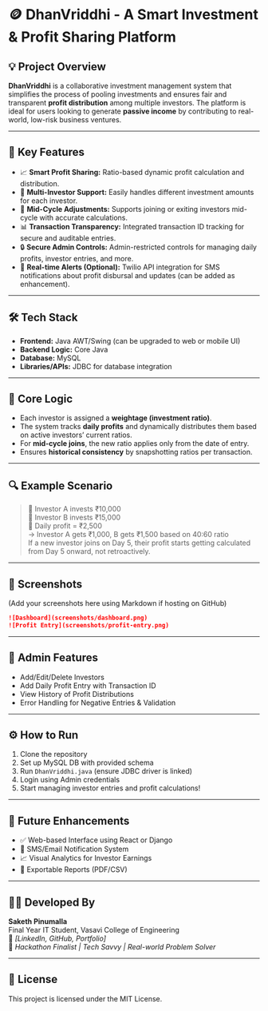 
# 🪙 DhanVriddhi - A Smart Investment & Profit Sharing Platform

## 💡 Project Overview

**DhanVriddhi** is a collaborative investment management system that simplifies the process of pooling investments and ensures fair and transparent **profit distribution** among multiple investors. The platform is ideal for users looking to generate **passive income** by contributing to real-world, low-risk business ventures.

---

## 🚀 Key Features

- 📈 **Smart Profit Sharing:** Ratio-based dynamic profit calculation and distribution.
- 👥 **Multi-Investor Support:** Easily handles different investment amounts for each investor.
- 🔁 **Mid-Cycle Adjustments:** Supports joining or exiting investors mid-cycle with accurate calculations.
- 📊 **Transaction Transparency:** Integrated transaction ID tracking for secure and auditable entries.
- 🔒 **Secure Admin Controls:** Admin-restricted controls for managing daily profits, investor entries, and more.
- 🔔 **Real-time Alerts (Optional):** Twilio API integration for SMS notifications about profit disbursal and updates (can be added as enhancement).

---

## 🛠️ Tech Stack

- **Frontend:** Java AWT/Swing (can be upgraded to web or mobile UI)
- **Backend Logic:** Core Java
- **Database:** MySQL
- **Libraries/APIs:** JDBC for database integration

---

## 🧠 Core Logic

- Each investor is assigned a **weightage (investment ratio)**.
- The system tracks **daily profits** and dynamically distributes them based on active investors’ current ratios.
- For **mid-cycle joins**, the new ratio applies only from the date of entry.
- Ensures **historical consistency** by snapshotting ratios per transaction.

---

## 🔍 Example Scenario

> 💼 Investor A invests ₹10,000  
> 💼 Investor B invests ₹15,000  
> 🧮 Daily profit = ₹2,500  
> → Investor A gets ₹1,000, B gets ₹1,500 based on 40:60 ratio  
> If a new investor joins on Day 5, their profit starts getting calculated from Day 5 onward, not retroactively.

---

## 📸 Screenshots

(Add your screenshots here using Markdown if hosting on GitHub)

```markdown
![Dashboard](screenshots/dashboard.png)
![Profit Entry](screenshots/profit-entry.png)
```

---

## 🔐 Admin Features

- Add/Edit/Delete Investors
- Add Daily Profit Entry with Transaction ID
- View History of Profit Distributions
- Error Handling for Negative Entries & Validation

---

## ⚙️ How to Run

1. Clone the repository  
2. Set up MySQL DB with provided schema  
3. Run `DhanVriddhi.java` (ensure JDBC driver is linked)
4. Login using Admin credentials  
5. Start managing investor entries and profit calculations!

---

## 🔮 Future Enhancements

- ✅ Web-based Interface using React or Django  
- 📲 SMS/Email Notification System  
- 📈 Visual Analytics for Investor Earnings  
- 🧾 Exportable Reports (PDF/CSV)

---

## 👨‍💼 Developed By

**Saketh Pinumalla**  
Final Year IT Student, Vasavi College of Engineering  
🔗 _[LinkedIn, GitHub, Portfolio]_  
🔁 _Hackathon Finalist | Tech Savvy | Real-world Problem Solver_

---

## 📄 License

This project is licensed under the MIT License.
